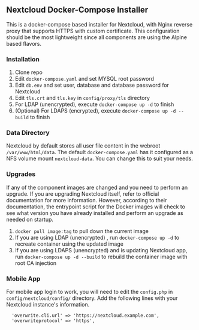 ## Nextcloud Docker-Compose Installer
This is a docker-compose based installer for Nextcloud, with Nginx reverse proxy that supports HTTPS with custom certificate. This configuration should be the most lightweight since all components are using the Alpine based flavors.

### Installation
1. Clone repo
2. Edit `docker-compose.yaml` and set MYSQL root password
3. Edit `db.env` and set user, database and database password for Nextcloud
4. Edit `tls.crt` and `tls.key` in `config/proxy/tls` directory
5. For LDAP (unencrypted), execute `docker-compose up -d` to finish
6. (Optional) For LDAPS (encrypted), execute `docker-compose up -d --build` to finish

### Data Directory
Nextcloud by default stores all user file content in the webroot `/var/www/html/data`. The default `docker-compose.yaml` has it configured as a NFS volume mount `nextcloud-data`. You can change this to suit your needs.

### Upgrades
If any of the component images are changed and you need to perform an upgrade. If you are upgrading Nextcloud itself, refer to official documentation for more information. However, according to their documentation, the entrypoint script for the Docker images will check to see what version you have already installed and perform an upgrade as needed on startup.
1. `docker pull image:tag` to pull down the current image
2. If you are using LDAP (unencrypted) , run `docker-compose up -d` to recreate container using the updated image
3. If you are using LDAPS (unencrypted) and is updating Nextcloud app, run `docker-compose up -d --build` to rebuild the container image with root CA injection

### Mobile App
For mobile app login to work, you will need to edit the `config.php` in `config/nextcloud/config/` directory. Add the following lines with your Nextcloud instance's information.
```
  'overwrite.cli.url' => 'https://nextcloud.example.com',
  'overwriteprotocol' => 'https',
```